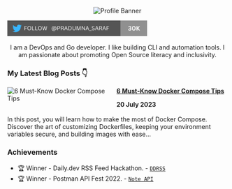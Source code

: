 <p align="center"><img alt="Profile Banner" src="https://user-images.githubusercontent.com/51878265/227764366-ff0cd90f-8e5d-45c7-b1f9-f95105ba5d66.png"></p>

<p align="left"> <a href="https://twitter.com/intent/follow?screen_name=pradumna_saraf" target="blank"><img src="./assets/twitter-badge-30k.png" height="36" alt="pradumna_saraf"/></a></p>

<div align="center">

I am a DevOps and Go developer. I like building CLI and automation tools. I am passionate about promoting Open Source literacy and inclusivity.
  
</div>

### My Latest Blog Posts 👇
<!-- HASHNODE_BLOG:START -->
<p align="left">
<a href="https://blog.pradumnasaraf.dev/docker-compose-tips-1" title="6 Must-Know Docker Compose Tips"><img src="https://cdn.hashnode.com/res/hashnode/image/upload/v1689656680646/0e0863e5-1434-4c3d-8e33-ed691cf06591.png" alt="6 Must-Know Docker Compose Tips" width="250px" align="left" /></a>
<a href="https://blog.pradumnasaraf.dev/docker-compose-tips-1" title="6 Must-Know Docker Compose Tips"><strong>6 Must-Know Docker Compose Tips</strong></a>
<div><strong>20 July 2023</strong></div>
<br/> In this post, you will learn how to make the most of Docker Compose. Discover the art of customizing Dockerfiles, keeping your environment variables secure, and building images with ease... </p>
<!-- HASHNODE_BLOG:END -->

### Achievements

- 🏆 Winner - Daily.dev RSS Feed Hackathon. - [`DDRSS`](https://github.com/Pradumnasaraf/DDRSS)           
- 🏆 Winner - Postman API Fest 2022. - [`Note API`](https://github.com/Pradumnasaraf/Postman-API-Fest-22)      
